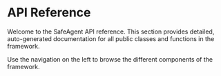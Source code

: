 # API Reference

Welcome to the SafeAgent API reference. This section provides detailed, auto-generated documentation for all public classes and functions in the framework.

Use the navigation on the left to browse the different components of the framework.